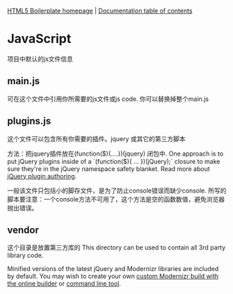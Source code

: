 [HTML5 Boilerplate homepage](https://html5boilerplate.com/) | [Documentation
table of contents](TOC.md)

# JavaScript

项目中默认的js文件信息

## main.js

可在这个文件中引用你所需要的js文件或js code.
你可以替换掉整个main.js

## plugins.js
这个文件可以包含所有你需要的插件。jquery 或其它的第三方脚本

方法：把jquery插件放在(function($){....})(jquery) 闭包中.
One approach is to put jQuery plugins inside of a `(function($){ ...
})(jQuery);` closure to make sure they're in the jQuery namespace safety
blanket.
 Read more about [jQuery plugin
authoring](https://learn.jquery.com/plugins/#Getting_Started).

一般该文件只包括小的脚存文件，是为了防止console错误而缺少console.
所写的脚本要注意：一个console方法不可用了，这个方法是空的函数数值，避免浏览器抛出错误。

## vendor

这个目录是放置第三方库的
This directory can be used to contain all 3rd party library code.

Minified versions of the latest jQuery and Modernizr libraries are included by
default. You may wish to create your own [custom Modernizr
build with the online builder](https://www.modernizr.com/download/) or [command
line tool](https://modernizr.com/docs#command-line-config).
